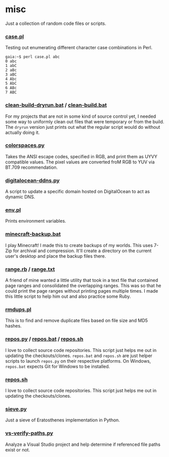 # misc

Just a collection of random code files or scripts.


### [case.pl][1]

Testing out enumerating different character case combinations in Perl.

    gaia:~$ perl case.pl abc
    0 abc
    1 abC
    2 aBc
    3 aBC
    4 Abc
    5 AbC
    6 ABc
    7 ABC


### [clean-build-dryrun.bat][2] / [clean-build.bat][3]

For my projects that are not in some kind of source control yet, I needed some
way to uniformly clean out files that were temporary or from the build. The
`dryrun` version just prints out what the regular script would do without
actually doing it.


### [colorspaces.py][4]

Takes the ANSI escape codes, specified in RGB, and print them as UYVY compatible
values. The pixel values are converted froM RGB to YUV via BT.709 recommendation.


### [digitalocean-ddns.py][5]

A script to update a specific domain hosted on DigitalOcean to act as dynamic DNS.


### [env.pl][6]

Prints environment variables.


### [minecraft-backup.bat][7]

I play Minecraft! I made this to create backups of my worlds. This uses 7-Zip
for archival and compression. It'll create a directory on the current user's
desktop and place the backup files there.


### [range.rb][8] / [range.txt][9]

A friend of mine wanted a little utility that took in a text file that contained
page ranges and consolidated the overlapping ranges. This was so that he could
print the page ranges without printing pages multiple times. I made this little
script to help him out and also practice some Ruby.


### [rmdups.pl][10]

This is to find and remove duplicate files based on file size and MD5 hashes.


### [repos.py][11] / [repos.bat][12] / [repos.sh][13]

I love to collect source code repositories. This script just helps me out in
updating the checkouts/clones. `repos.bat` and `repos.sh` are just helper
scripts to launch `repos.py` on their respective platforms. On Windows,
`repos.bat` expects Git for Windows to be installed.


### [repos.sh][14]

I love to collect source code repositories. This script just helps me out in
updating the checkouts/clones.


### [sieve.py][15]

Just a sieve of Eratosthenes implementation in Python.


### [vs-verify-paths.py][16]

Analyze a Visual Studio project and help determine if referenced file paths
exist or not.


[1]: perl/case.pl
[2]: batch/clean-build-dryrun.bat
[3]: batch/clean-build.bat
[4]: python/colorspaces.py
[5]: python/digitalocean-ddns.py
[6]: perl/env.pl
[7]: batch/minecraft-backup.bat
[8]: ruby/range.rb
[9]: ruby/range.txt
[10]: perl/rmdups.pl
[11]: python/repos.py
[12]: python/repos.bat
[13]: python/repos.sh
[14]: sh/repos.sh
[15]: python/sieve.py
[16]: python/vs-verify-paths.py
